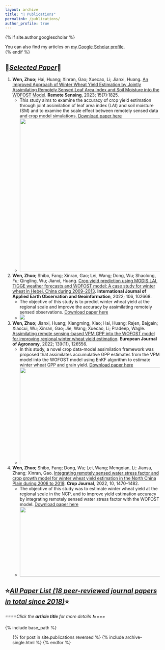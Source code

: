 ```yaml
---
layout: archive
title: "📝 Publications"
permalink: /publications/
author_profile: true
---
```


{% if site.author.googlescholar %}
  <div class="wordwrap">You can also find my articles on <a href="{{site.author.googlescholar}}">my Google Scholar profile</a>.</div>
{% endif %}

## 🌟*<u>Selected Paper</u>*🌟
1. **Wen, Zhuo**; Hai, Huang; Xinran, Gao; Xuecao, Li; Jianxi, Huang. [An Improved Approach of Winter Wheat Yield Estimation by Jointly Assimilating Remotely Sensed Leaf Area Index and Soil Moisture into the WOFOST Model](https://doi.org/10.3390/rs15071825). **Remote Sensing**, 2023; 15(7):1825.
   * This study aims to examine the accuracy of crop yield estimation through joint assimilation of leaf area index (LAI) and soil moisture (SM) and to examine the scale effect between remotely sensed data and crop model simulations. [Download paper here](https://wenzhuo727.github.io/wen/files/remotesensing2023.pdf)
   * <img src='/wen/images/RS2023.jpg' width='500'>
1. **Wen, Zhuo**; Shibo, Fang; Xinran, Gao; Lei, Wang; Dong, Wu; Shaolong, Fu; Qingling, Wu; Jianxi, Huang. [Crop yield prediction using MODIS LAI, TIGGE weather forecasts and WOFOST model: A case study for winter wheat in Hebei, China during 2009–2013](https://doi.org/10.1016/j.jag.2021.102668). **International Journal of Applied Earth Observation and Geoinformation**, 2022; 106, 102668.
   * The objective of this study is to predict winter wheat yield at the regional scale and improve the accuracy by assimilating remotely sensed observations. [Download paper here](https://wenzhuo727.github.io/wen/files/JAG2021.pdf)
   * <img src='/wen/images/JAG20211.jpg'>
1. **Wen, Zhuo**; Jianxi, Huang; Xiangming, Xiao; Hai, Huang; Rajen, Bajgain; Xiaocui, Wu; Xinran, Gao; Jie, Wang; Xuecao, Li; Pradeep, Wagle. [Assimilating remote sensing-based VPM GPP into the WOFOST model for improving regional winter wheat yield estimation](https://doi.org/10.1016/j.eja.2022.126556). **European Journal of Agronomy**, 2022; 139(11), 126556.
   * In this study, a novel crop data-model assimilation framework was proposed that assimilates accumulative GPP estimates from the VPM model into the WOFOST model using EnKF algorithm to estimate winter wheat GPP and grain yield. [Download paper here](https://wenzhuo727.github.io/wen/files/EJA2022.pdf)
   * <img src='/wen/images/EJA2022.jpg' width='500' height='315'>
1. **Wen, Zhuo**; Shibo, Fang; Dong, Wu; Lei, Wang; Mengqian, Li; Jiansu, Zhang; Xinran, Gao. [Integrating remotely sensed water stress factor and crop growth model for winter wheat yield estimation in the North China Plain during 2008 to 2018](https://doi.org/10.1016/j.cj.2022.04.004). **Crop Journal**, 2022, 10, 1470–1482.
   * The objective of this study was to estimate winter wheat yield at the regional scale in the NCP, and to improve yield estimation accuracy by integrating remotely sensed water stress factor with the WOFOST model. [Download paper here](https://wenzhuo727.github.io/wen/files/CJ2022.pdf)
   * <img src='/wen/images/CJ2022.jpg' width='500' height='227'>

## ⭐*<u>All Paper List (18 peer-reviewed journal papers in total since 2018)</u>*⭐
_====Click the **article title** for more details ❗====_

{% include base_path %}

<ul>
{% for post in site.publications reversed %}
  {% include archive-single.html %}
{% endfor %}
</ul>
